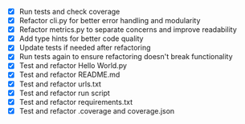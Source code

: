 - [x] Run tests and check coverage
- [x] Refactor cli.py for better error handling and modularity
- [x] Refactor metrics.py to separate concerns and improve readability
- [x] Add type hints for better code quality
- [x] Update tests if needed after refactoring
- [x] Run tests again to ensure refactoring doesn't break functionality
- [x] Test and refactor Hello World.py
- [x] Test and refactor README.md
- [x] Test and refactor urls.txt
- [x] Test and refactor run script
- [x] Test and refactor requirements.txt
- [x] Test and refactor .coverage and coverage.json
